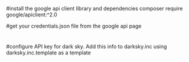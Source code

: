 #install the google api client library and dependencies
composer require google/apiclient:^2.0

#get your credentials.json file from the google api page
#
#configure API key for dark sky. Add this info to darksky.inc using darksky.inc.template as a template
